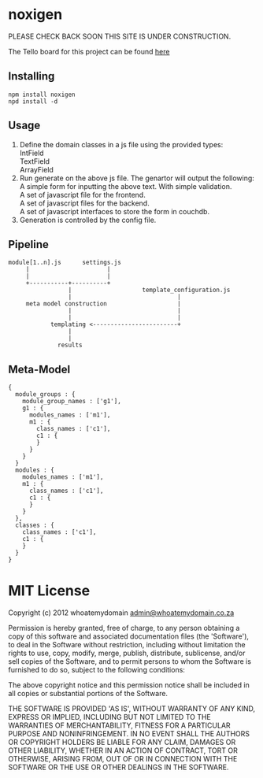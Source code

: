 noxigen 
=============
PLEASE CHECK BACK SOON THIS SITE IS UNDER CONSTRUCTION. 

The Tello board for this project can be found [here](https://trello.com/board/noxigen/4fa4c58c189db5797b1b3fe6)


Installing
----------
    npm install noxigen  
    npd install -d  

Usage
-----
1. Define the domain classes in a js file using the provided types:  
    IntField  
    TextField  
    ArrayField  
2. Run generate on the above js file. The genartor will output the following:  
    A simple form for inputting the above text. With simple validation.  
    A set of javascript file for the frontend.  
    A set of javascript files for the backend.  
    A set of javascript interfaces to store the form in couchdb.  
3. Generation is controlled by the config file.  
  
Pipeline
-------------
    module[1..n].js      settings.js
         |                      |
         |                      |
         +-----------+----------+
                     |                    template_configuration.js
                     |                              |
         meta model construction                    |
                     |                              |
                     |                              |
                templating <------------------------+
                     |
                     |
                  results
                     

Meta-Model
------------
    { 
      module_groups : {
        module_group_names : ['g1'],
        g1 : {
          modules_names : ['m1'],
          m1 : {
            class_names : ['c1'],
            c1 : {
            }
          }
        }
      }
      modules : {
        modules_names : ['m1'],
        m1 : {
          class_names : ['c1'],
          c1 : {
          }
        }
      },
      classes : {
        class_names : ['c1'],
        c1 : {
        }
      }
    }


MIT License
===========
Copyright (c) 2012 whoatemydomain <admin@whoatemydomain.co.za>

Permission is hereby granted, free of charge, to any person obtaining
a copy of this software and associated documentation files (the
'Software'), to deal in the Software without restriction, including
without limitation the rights to use, copy, modify, merge, publish,
distribute, sublicense, and/or sell copies of the Software, and to
permit persons to whom the Software is furnished to do so, subject to
the following conditions:

The above copyright notice and this permission notice shall be
included in all copies or substantial portions of the Software.

THE SOFTWARE IS PROVIDED 'AS IS', WITHOUT WARRANTY OF ANY KIND,
EXPRESS OR IMPLIED, INCLUDING BUT NOT LIMITED TO THE WARRANTIES OF
MERCHANTABILITY, FITNESS FOR A PARTICULAR PURPOSE AND NONINFRINGEMENT.
IN NO EVENT SHALL THE AUTHORS OR COPYRIGHT HOLDERS BE LIABLE FOR ANY
CLAIM, DAMAGES OR OTHER LIABILITY, WHETHER IN AN ACTION OF CONTRACT,
TORT OR OTHERWISE, ARISING FROM, OUT OF OR IN CONNECTION WITH THE
SOFTWARE OR THE USE OR OTHER DEALINGS IN THE SOFTWARE.